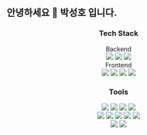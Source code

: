 ## 안녕하세요 👋 박성호 입니다.

<!--
**Sleepingco/Sleepingco** is a ✨ _special_ ✨ repository because its `README.md` (this file) appears on your GitHub profile.

Here are some ideas to get you started:


- 🔭 I’m currently working on ...
- 🌱 I’m currently learning ...
- 👯 I’m looking to collaborate on ...
- 🤔 I’m looking for help with ...
- 💬 Ask me about ...
- 📫 How to reach me: ...
- 😄 Pronouns: ...
- ⚡ Fun fact: ...
-->

<h3 align="center">Tech Stack</h3>
<div align="center">
  <span>Backend</span><br>
  <img src=https://img.shields.io/badge/JAVA-red>
  <img src=https://img.shields.io/badge/JSP-orange>
  <img src=https://img.shields.io/badge/SpringBoot-green>
</div>

<div align="center">
  <span>Frontend</span><br>
  <img src=https://img.shields.io/badge/HTML-blue>
  <img src=https://img.shields.io/badge/CSS-brown>
  <img src=https://img.shields.io/badge/JavaScript-yellow>
  <img src=https://img.shields.io/badge/React-skyblue>
</div>

<h3 align="center">Tools</h3>
<div align="center">
  <img src=https://img.shields.io/badge/GIT-#F05032>
  <img src=https://img.shields.io/badge/GitHub-#181717>
  <img src=https://img.shields.io/badge/Notion-#000000>
  <img src=https://img.shields.io/badge/React-skyblue>
</div>

<div align="center">
  <img src=[https://img.shields.io/badge/VSCODE](https://img.shields.io/visual-studio-marketplace/i/:extensionId
)>
  
  <img src=https://img.shields.io/badge/Eclipes-#181717>
  <img src=https://img.shields.io/badge/Notiont-#000000>
  <img src=https://img.shields.io/badge/AWS-skyblue>
  <img src=https://img.shields.io/badge/AWS-skyblue>
</div>

<div align="center">
  <img src="https://github-readme-stats.vercel.app/api?username=Sleepingco&show_icons=true&theme=dark" />
  <img src="https://github-readme-stats.vercel.app/api/top-langs/?username=Sleepingco&layout=compact" />
</div>




